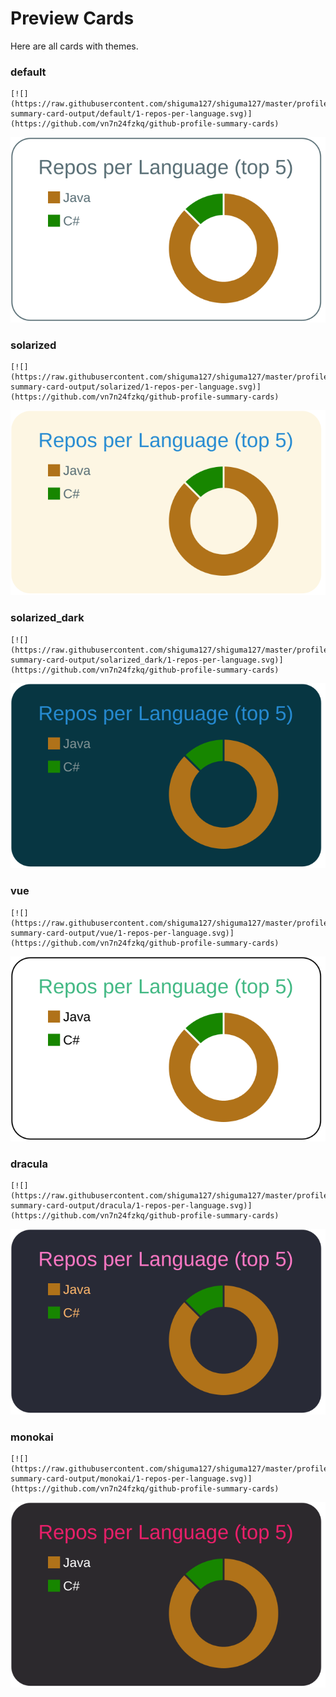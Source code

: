 
# Preview Cards

Here are all cards with themes.


### default


```
[![](https://raw.githubusercontent.com/shiguma127/shiguma127/master/profile-summary-card-output/default/1-repos-per-language.svg)](https://github.com/vn7n24fzkq/github-profile-summary-cards)
```
![](https://raw.githubusercontent.com/shiguma127/shiguma127/master/profile-summary-card-output/default/1-repos-per-language.svg)


### solarized


```
[![](https://raw.githubusercontent.com/shiguma127/shiguma127/master/profile-summary-card-output/solarized/1-repos-per-language.svg)](https://github.com/vn7n24fzkq/github-profile-summary-cards)
```
![](https://raw.githubusercontent.com/shiguma127/shiguma127/master/profile-summary-card-output/solarized/1-repos-per-language.svg)


### solarized_dark


```
[![](https://raw.githubusercontent.com/shiguma127/shiguma127/master/profile-summary-card-output/solarized_dark/1-repos-per-language.svg)](https://github.com/vn7n24fzkq/github-profile-summary-cards)
```
![](https://raw.githubusercontent.com/shiguma127/shiguma127/master/profile-summary-card-output/solarized_dark/1-repos-per-language.svg)


### vue


```
[![](https://raw.githubusercontent.com/shiguma127/shiguma127/master/profile-summary-card-output/vue/1-repos-per-language.svg)](https://github.com/vn7n24fzkq/github-profile-summary-cards)
```
![](https://raw.githubusercontent.com/shiguma127/shiguma127/master/profile-summary-card-output/vue/1-repos-per-language.svg)


### dracula


```
[![](https://raw.githubusercontent.com/shiguma127/shiguma127/master/profile-summary-card-output/dracula/1-repos-per-language.svg)](https://github.com/vn7n24fzkq/github-profile-summary-cards)
```
![](https://raw.githubusercontent.com/shiguma127/shiguma127/master/profile-summary-card-output/dracula/1-repos-per-language.svg)


### monokai


```
[![](https://raw.githubusercontent.com/shiguma127/shiguma127/master/profile-summary-card-output/monokai/1-repos-per-language.svg)](https://github.com/vn7n24fzkq/github-profile-summary-cards)
```
![](https://raw.githubusercontent.com/shiguma127/shiguma127/master/profile-summary-card-output/monokai/1-repos-per-language.svg)

